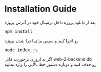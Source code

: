 # Installation Guide

بعد از دانلود پروژه داخل ترمینال خود در آدرس پروژه
<pre>npm install</pre>
رو اجرا کنید و سپس برای اجرا شدن پروژه
<pre>node index.js</pre>
اگر به اروری برخوردید فایل web-2-backend.db <br/>
رو حذف کنید و دوباره دستور خط بالایی را وارد نمایید